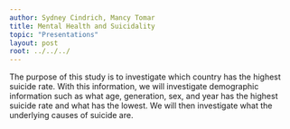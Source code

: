 ```yaml
---
author: Sydney Cindrich, Mancy Tomar
title: Mental Health and Suicidality
topic: "Presentations"
layout: post
root: ../../../
---
```


The purpose of this study is to investigate which country has the highest suicide rate. With this information, we will investigate demographic information such as what age, generation, sex, and year has the highest suicide rate and what has the lowest. We will then investigate what the underlying causes of suicide are. 
